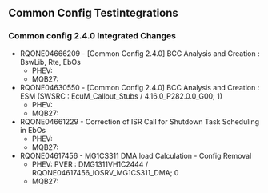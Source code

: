 ## Common Config Testintegrations

### Common config 2.4.0 Integrated Changes
- RQONE04666209 - [Common Config 2.4.0] BCC  Analysis and Creation :  BswLib, Rte, EbOs
    - PHEV:
    - MQB27: 
- RQONE04630550 - [Common Config 2.4.0] BCC Analysis and Creation : ESM (SWSRC : EcuM_Callout_Stubs / 4.16.0_P282.0.0_G00; 1)
    - PHEV:
    - MQB27: 
- RQONE04661229 - Correction of ISR Call for Shutdown Task Scheduling in EbOs
    - PHEV:
    - MQB27: 
- RQONE04617456 - MG1CS311 DMA load Calculation - Config Removal
    - PHEV: PVER : DMG1311VH1C2444 / RQONE04617456_IOSRV_MG1CS311_DMA; 0
    - MQB27: 